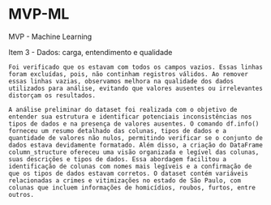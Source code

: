 # MVP-ML

MVP - Machine Learning

Item 3 - Dados: carga, entendimento e qualidade

    Foi verificado que os estavam com todos os campos vazios. Essas linhas foram excluídas, pois, não continham registros válidos. Ao remover essas linhas vazias, observamos melhora na qualidade dos dados utilizados para análise, evitando que valores ausentes ou irrelevantes distorçam os resultados.
    
    A análise preliminar do dataset foi realizada com o objetivo de entender sua estrutura e identificar potenciais inconsistências nos tipos de dados e na presença de valores ausentes. O comando df.info() forneceu um resumo detalhado das colunas, tipos de dados e a quantidade de valores não nulos, permitindo verificar se o conjunto de dados estava devidamente formatado. Além disso, a criação do DataFrame column_structure ofereceu uma visão organizada e legível das colunas, suas descrições e tipos de dados. Essa abordagem facilitou a identificação de colunas com nomes mais legíveis e a confirmação de que os tipos de dados estavam corretos. O dataset contém variáveis relacionadas a crimes e vitimizações no estado de São Paulo, com colunas que incluem informações de homicídios, roubos, furtos, entre outros. 

